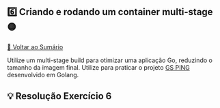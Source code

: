 ## 6️⃣ Criando e rodando um container multi-stage 🟡

[🔼 Voltar ao Sumário](https://github.com/andrrade/Docker-Exercises-CompassUOL?tab=readme-ov-file#sum%C3%A1rio-)

Utilize um multi-stage build para otimizar uma aplicação Go, reduzindo o tamanho 
da imagem final. Utilize para praticar o projeto [GS PING](https://github.com/docker/docker-gs-ping) desenvolvido em Golang.

## 💡 Resolução Exercício 6